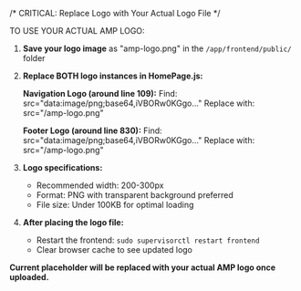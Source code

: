 /* CRITICAL: Replace Logo with Your Actual Logo File */

TO USE YOUR ACTUAL AMP LOGO:

1. **Save your logo image** as "amp-logo.png" in the `/app/frontend/public/` folder

2. **Replace BOTH logo instances in HomePage.js:**

   **Navigation Logo (around line 109):**
   Find: src="data:image/png;base64,iVBORw0KGgo..."
   Replace with: src="/amp-logo.png"

   **Footer Logo (around line 830):**
   Find: src="data:image/png;base64,iVBORw0KGgo..."
   Replace with: src="/amp-logo.png"

3. **Logo specifications:**
   - Recommended width: 200-300px
   - Format: PNG with transparent background preferred
   - File size: Under 100KB for optimal loading

4. **After placing the logo file:**
   - Restart the frontend: `sudo supervisorctl restart frontend`
   - Clear browser cache to see updated logo

**Current placeholder will be replaced with your actual AMP logo once uploaded.**